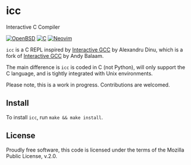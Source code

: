 # icc

Interactive C Compiler

[![OpenBSD](https://img.shields.io/badge/-OpenBSD-%23FCC771?style=flat&logo=openbsd&logoColor=black)](https://img.shields.io/badge/-OpenBSD-%23FCC771?style=flat&logo=openbsd&logoColor=black)
[![C](https://img.shields.io/badge/c-%2300599C.svg?style=flat&logo=c&logoColor=white)](https://img.shields.io/badge/c-%2300599C.svg?style=flat&logo=c&logoColor=white)
[![Neovim](https://img.shields.io/badge/NeoVim-%2357A143.svg?&style=flat&logo=neovim&logoColor=white)](https://img.shields.io/badge/NeoVim-%2357A143.svg?&style=flat&logo=neovim&logoColor=white)

`icc` is a C REPL inspired by [Interactive GCC](https://github.com/alexandru-dinu/igcc/)
by Alexandru Dinu, which is a fork of [Interactive GCC](https://sourceforge.net/projects/igcc/)
by Andy Balaam.

The main difference is `icc` is coded in C (not Python), will only support the
C language, and is tightly integrated with Unix environments.

Please note, this is a work in progress. Contributions are welcomed.

## Install

To install `icc`, run `make && make install`.

## License

Proudly free software, this code is licensed under the terms of the Mozilla Public License, v.2.0.
